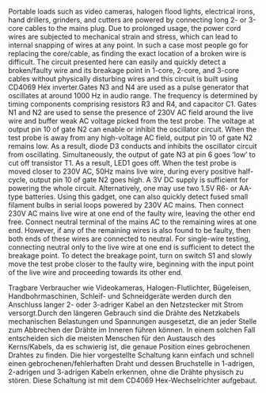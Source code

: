 Portable loads such as video cameras, halogen flood lights, electrical irons, hand drillers, grinders, and cutters are powered by connecting long 2- or 3-core cables to the mains plug. Due to prolonged usage, the power cord wires are subjected to mechanical strain and stress, which can lead to internal snapping of wires at any point. In such a case most people go for replacing the core/cable, as finding the exact location of a broken wire is difficult. The circuit presented here can easily and quickly detect a broken/faulty wire and its breakage point in 1-core, 2-core, and 3-core cables without physically disturbing wires and this circuit is built using CD4069 Hex inverter.Gates N3 and N4 are used as a pulse generator that oscillates at around 1000 Hz in audio range. The frequency is determined by timing components comprising resistors R3 and R4, and capacitor C1. Gates N1 and N2 are used to sense the presence of 230V AC field around the live wire and buffer weak AC voltage picked from the test probe. The voltage at output pin 10 of gate N2 can enable or inhibit the oscillator circuit. When the test probe is away from any high-voltage AC field, output pin 10 of gate N2 remains low. As a result, diode D3 conducts and inhibits the oscillator circuit from oscillating. Simultaneously, the output of gate N3 at pin 6 goes ‘low’ to cut off transistor T1. As a result, LED1 goes off. When the test probe is moved closer to 230V AC, 50Hz mains live wire, during every positive half-cycle, output pin 10 of gate N2 goes high. A 3V DC supply is sufficient for powering the whole circuit. Alternatively, one may use two 1.5V R6- or AA-type batteries. Using this gadget, one can also quickly detect fused small filament bulbs in serial loops powered by 230V AC mains. 
Then connect 230V AC mains live wire at one end of the faulty wire, leaving the other end free. Connect neutral terminal of the mains AC to the remaining wires at one end. However, if any of the remaining wires is also found to be faulty, then both ends of these wires are connected to neutral. For single-wire testing, connecting neutral only to the live wire at one end is sufficient to detect the breakage point. To detect the breakage point, turn on switch S1 and slowly move the test probe closer to the faulty wire, beginning with the input point of the live wire and proceeding towards its other end.

Tragbare Verbraucher wie Videokameras, Halogen-Flutlichter, Bügeleisen, Handbohrmaschinen, Schleif- und Schneidgeräte werden durch den Anschluss langer 2- oder 3-adriger Kabel an den Netzstecker mit Strom versorgt.Durch den längeren Gebrauch sind die Drähte des Netzkabels mechanischen Belastungen und Spannungen ausgesetzt, die an jeder Stelle zum Abbrechen der Drähte im Inneren führen können.  In einem solchen Fall entscheiden sich die meisten Menschen für den Austausch des Kerns/Kabels, da es schwierig ist, die genaue Position eines gebrochenen Drahtes zu finden. Die hier vorgestellte Schaltung kann einfach und schnell einen gebrochenen/fehlerhaften Draht und dessen Bruchstelle in 1-adrigen, 2-adrigen und 3-adrigen Kabeln erkennen, ohne die Drähte physisch zu stören. Diese Schaltung ist mit dem CD4069 Hex-Wechselrichter aufgebaut.
